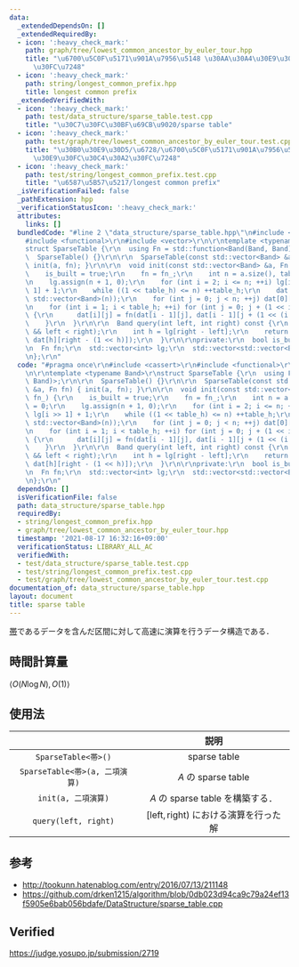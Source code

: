 ```yaml
---
data:
  _extendedDependsOn: []
  _extendedRequiredBy:
  - icon: ':heavy_check_mark:'
    path: graph/tree/lowest_common_ancestor_by_euler_tour.hpp
    title: "\u6700\u5C0F\u5171\u901A\u7956\u5148 \u30AA\u30A4\u30E9\u30FC\u30C4\u30A2\
      \u30FC\u7248"
  - icon: ':heavy_check_mark:'
    path: string/longest_common_prefix.hpp
    title: longest common prefix
  _extendedVerifiedWith:
  - icon: ':heavy_check_mark:'
    path: test/data_structure/sparse_table.test.cpp
    title: "\u30C7\u30FC\u30BF\u69CB\u9020/sparse table"
  - icon: ':heavy_check_mark:'
    path: test/graph/tree/lowest_common_ancestor_by_euler_tour.test.cpp
    title: "\u30B0\u30E9\u30D5/\u6728/\u6700\u5C0F\u5171\u901A\u7956\u5148 \u30AA\u30A4\
      \u30E9\u30FC\u30C4\u30A2\u30FC\u7248"
  - icon: ':heavy_check_mark:'
    path: test/string/longest_common_prefix.test.cpp
    title: "\u6587\u5B57\u5217/longest common prefix"
  _isVerificationFailed: false
  _pathExtension: hpp
  _verificationStatusIcon: ':heavy_check_mark:'
  attributes:
    links: []
  bundledCode: "#line 2 \"data_structure/sparse_table.hpp\"\n#include <cassert>\r\n\
    #include <functional>\r\n#include <vector>\r\n\r\ntemplate <typename Band>\r\n\
    struct SparseTable {\r\n  using Fn = std::function<Band(Band, Band)>;\r\n\r\n\
    \  SparseTable() {}\r\n\r\n  SparseTable(const std::vector<Band> &a, Fn fn) {\
    \ init(a, fn); }\r\n\r\n  void init(const std::vector<Band> &a, Fn fn_) {\r\n\
    \    is_built = true;\r\n    fn = fn_;\r\n    int n = a.size(), table_h = 0;\r\
    \n    lg.assign(n + 1, 0);\r\n    for (int i = 2; i <= n; ++i) lg[i] = lg[i >>\
    \ 1] + 1;\r\n    while ((1 << table_h) <= n) ++table_h;\r\n    dat.assign(table_h,\
    \ std::vector<Band>(n));\r\n    for (int j = 0; j < n; ++j) dat[0][j] = a[j];\r\
    \n    for (int i = 1; i < table_h; ++i) for (int j = 0; j + (1 << i) <= n; ++j)\
    \ {\r\n      dat[i][j] = fn(dat[i - 1][j], dat[i - 1][j + (1 << (i - 1))]);\r\n\
    \    }\r\n  }\r\n\r\n  Band query(int left, int right) const {\r\n    assert(is_built\
    \ && left < right);\r\n    int h = lg[right - left];\r\n    return fn(dat[h][left],\
    \ dat[h][right - (1 << h)]);\r\n  }\r\n\r\nprivate:\r\n  bool is_built = false;\r\
    \n  Fn fn;\r\n  std::vector<int> lg;\r\n  std::vector<std::vector<Band>> dat;\r\
    \n};\r\n"
  code: "#pragma once\r\n#include <cassert>\r\n#include <functional>\r\n#include <vector>\r\
    \n\r\ntemplate <typename Band>\r\nstruct SparseTable {\r\n  using Fn = std::function<Band(Band,\
    \ Band)>;\r\n\r\n  SparseTable() {}\r\n\r\n  SparseTable(const std::vector<Band>\
    \ &a, Fn fn) { init(a, fn); }\r\n\r\n  void init(const std::vector<Band> &a, Fn\
    \ fn_) {\r\n    is_built = true;\r\n    fn = fn_;\r\n    int n = a.size(), table_h\
    \ = 0;\r\n    lg.assign(n + 1, 0);\r\n    for (int i = 2; i <= n; ++i) lg[i] =\
    \ lg[i >> 1] + 1;\r\n    while ((1 << table_h) <= n) ++table_h;\r\n    dat.assign(table_h,\
    \ std::vector<Band>(n));\r\n    for (int j = 0; j < n; ++j) dat[0][j] = a[j];\r\
    \n    for (int i = 1; i < table_h; ++i) for (int j = 0; j + (1 << i) <= n; ++j)\
    \ {\r\n      dat[i][j] = fn(dat[i - 1][j], dat[i - 1][j + (1 << (i - 1))]);\r\n\
    \    }\r\n  }\r\n\r\n  Band query(int left, int right) const {\r\n    assert(is_built\
    \ && left < right);\r\n    int h = lg[right - left];\r\n    return fn(dat[h][left],\
    \ dat[h][right - (1 << h)]);\r\n  }\r\n\r\nprivate:\r\n  bool is_built = false;\r\
    \n  Fn fn;\r\n  std::vector<int> lg;\r\n  std::vector<std::vector<Band>> dat;\r\
    \n};\r\n"
  dependsOn: []
  isVerificationFile: false
  path: data_structure/sparse_table.hpp
  requiredBy:
  - string/longest_common_prefix.hpp
  - graph/tree/lowest_common_ancestor_by_euler_tour.hpp
  timestamp: '2021-08-17 16:32:16+09:00'
  verificationStatus: LIBRARY_ALL_AC
  verifiedWith:
  - test/data_structure/sparse_table.test.cpp
  - test/string/longest_common_prefix.test.cpp
  - test/graph/tree/lowest_common_ancestor_by_euler_tour.test.cpp
documentation_of: data_structure/sparse_table.hpp
layout: document
title: sparse table
---
```


[帯](../../.verify-helper/docs/static/algebraic_structure.md)であるデータを含んだ区間に対して高速に演算を行うデータ構造である．


## 時間計算量

$\langle O(N\log{N}), O(1) \rangle$


## 使用法

||説明|
|:--:|:--:|
|`SparseTable<帯>()`|sparse table|
|`SparseTable<帯>(a, 二項演算)`|$A$ の sparse table|
|`init(a, 二項演算)`|$A$ の sparse table を構築する．|
|`query(left, right)`|$[\mathrm{left}, \mathrm{right})$ における演算を行った解|


## 参考

- http://tookunn.hatenablog.com/entry/2016/07/13/211148
- https://github.com/drken1215/algorithm/blob/0db023d94ca9c79a24ef13f5905e6bab056bdafe/DataStructure/sparse_table.cpp


## Verified

https://judge.yosupo.jp/submission/2719
